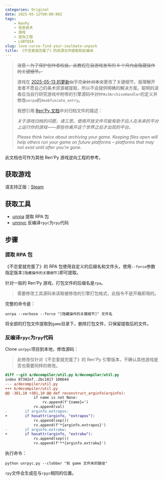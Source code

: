 ```yaml
---
categories: Original
date: 2025-05-12T00:00:00Z
tags:
    - RenPy
    - 信息技术
    - 游戏
    - 逆向工程
    - LGBTQIA
slug: love-curse-find-your-soulmate-unpack
title: 《不恋爱就完蛋了》的资源文件提取和反编译
---
```


> ~~注意：为了保护创作者权益，此教程在自游戏发布的 6 个月内会隐藏操作的关键细节。~~
>
> 游戏在 [2025-05-13 的更新](https://steamdb.info/patchnotes/18453168/)~~似乎完全针对本文~~更改了关键细节，我理解开发者不愿自己的美术资源被提取，所以不会提供明确的解决方案。聪明的读者应当自行研究游戏中附带的引擎源码中对`RPAv3ArchiveHandler`的定义并修改`unrpa`的`deobfuscate_entry`。
>
> 我想引用 [Ren'Py 文档](https://doc.renpy.cn/zh-CN/build.html#archives)中对归档文件的描述：
>
> _关于游戏归档的问题，请三思。使用开放文件可能有助于后人在未来的平台上运行你的游戏——那些你离开这个世界之后才出现的平台。_
>
> _Please think twice about archiving your game. Keeping files open will help others run your game on future platforms – platforms that may not exist until after you're gone._

此文档也可作为其他 Ren'Py 游戏逆向工程的参考。

## 获取游戏

请支持正版：[Steam](https://store.steampowered.com/app/3069120/)

## 获取工具

- [unrpa](https://github.com/Lattyware/unrpa) 提取 RPA 包
- [unrpyc](https://github.com/CensoredUsername/unrpyc) 反编译`rpyc`为`rpy`代码

## 步骤

### 提取 RPA 包

《不恋爱就完蛋了》的 RPA 包使用自定义的后缀名和文件头，使用`--force`参数指定版本`[隐藏操作的关键细节]`即可提取。

针对一般的 Ren'Py 游戏，打包文件的后缀名是`rpa`。

> 需要修改工具源码来读取被修改的引擎打包格式，此指令不是开箱即用的。

完整的命令是：

```shell
unrpa --verbose --force "[隐藏操作的关键细节]" 文件名
```

将全部的打包文件提取到`game`目录下，删除打包文件，只保留提取后的文件。

### 反编译`rpyc`为`rpy`代码

Clone `unrpyc`项目到本地，修改源码：

> 此修改仅针对《不恋爱就完蛋了》的 Ren'Py 引擎版本，不确认其他游戏是否也需要同样的修改。

```patch
diff --git a/decompiler/util.py b/decompiler/util.py
index 87302ef..2bc1817 100644
--- a/decompiler/util.py
+++ b/decompiler/util.py
@@ -381,10 +381,10 @@ def reconstruct_arginfo(arginfo):
             if name is not None:
                 rv.append(f'{name}=')
             rv.append(val)
-        if arginfo.extrapos:
+        if hasattr(arginfo, "extrapos"):
             rv.append(sep())
             rv.append(f'*{arginfo.extrapos}')
-        if arginfo.extrakw:
+        if hasattr(arginfo, "extrakw"):
             rv.append(sep())
             rv.append(f'**{arginfo.extrakw}')

```

执行命令：

```shell
python unrpyc.py --clobber "到 game 文件夹的路径"
```

`rpy`文件会生成在与`rpyc`相同的位置。
